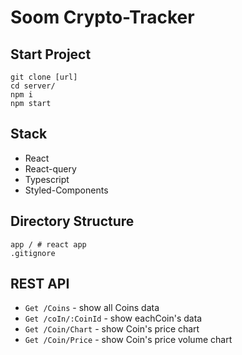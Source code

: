 # Soom Crypto-Tracker
## Start Project
```
git clone [url]
cd server/
npm i
npm start 
```

## Stack
- React
- React-query
- Typescript
- Styled-Components

## Directory Structure
```
app / # react app
.gitignore
```

## REST API
- `Get /Coins` - show all Coins data
- `Get /coIn/:CoinId` - show eachCoin's data
- `Get /Coin/Chart` - show Coin's price chart
- `Get /Coin/Price` - show Coin's price volume chart
